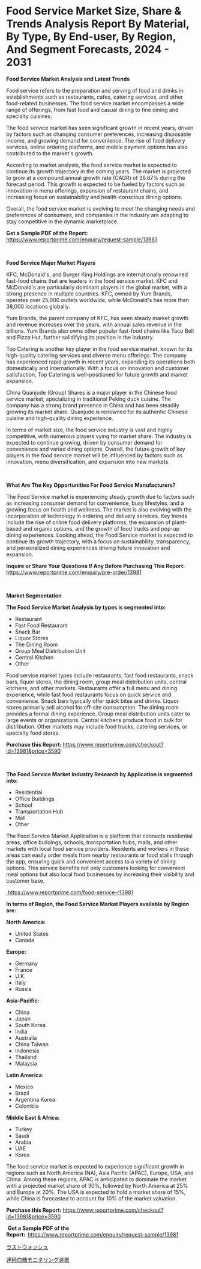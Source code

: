 <p><h1>Food Service Market Size, Share & Trends Analysis Report By Material, By Type, By End-user, By Region, And Segment Forecasts, 2024 - 2031</h1></p><p><strong>Food Service Market Analysis and Latest Trends</strong></p>
<p><p>Food service refers to the preparation and serving of food and drinks in establishments such as restaurants, cafes, catering services, and other food-related businesses. The food service market encompasses a wide range of offerings, from fast food and casual dining to fine dining and specialty cuisines.</p><p>The food service market has seen significant growth in recent years, driven by factors such as changing consumer preferences, increasing disposable income, and growing demand for convenience. The rise of food delivery services, online ordering platforms, and mobile payment options has also contributed to the market's growth.</p><p>According to market analysts, the food service market is expected to continue its growth trajectory in the coming years. The market is projected to grow at a compound annual growth rate (CAGR) of 36.87% during the forecast period. This growth is expected to be fueled by factors such as innovation in menu offerings, expansion of restaurant chains, and increasing focus on sustainability and health-conscious dining options.</p><p>Overall, the food service market is evolving to meet the changing needs and preferences of consumers, and companies in the industry are adapting to stay competitive in the dynamic marketplace.</p></p>
<p><strong>Get a Sample PDF of the Report:&nbsp;</strong> <a href="https://www.reportprime.com/enquiry/request-sample/13981">https://www.reportprime.com/enquiry/request-sample/13981</a></p>
<p>&nbsp;</p>
<p><strong>Food Service Major Market Players</strong></p>
<p><p>KFC, McDonald's, and Burger King Holdings are internationally renowned fast-food chains that are leaders in the food service market. KFC and McDonald's are particularly dominant players in the global market, with a strong presence in multiple countries. KFC, owned by Yum Brands, operates over 25,000 outlets worldwide, while McDonald's has more than 38,000 locations globally.</p><p>Yum Brands, the parent company of KFC, has seen steady market growth and revenue increases over the years, with annual sales revenue in the billions. Yum Brands also owns other popular fast-food chains like Taco Bell and Pizza Hut, further solidifying its position in the industry.</p><p>Top Catering is another key player in the food service market, known for its high-quality catering services and diverse menu offerings. The company has experienced rapid growth in recent years, expanding its operations both domestically and internationally. With a focus on innovation and customer satisfaction, Top Catering is well-positioned for future growth and market expansion.</p><p>China Quanjude (Group) Shares is a major player in the Chinese food service market, specializing in traditional Peking duck cuisine. The company has a strong brand presence in China and has been steadily growing its market share. Quanjude is renowned for its authentic Chinese cuisine and high-quality dining experience.</p><p>In terms of market size, the food service industry is vast and highly competitive, with numerous players vying for market share. The industry is expected to continue growing, driven by consumer demand for convenience and varied dining options. Overall, the future growth of key players in the food service market will be influenced by factors such as innovation, menu diversification, and expansion into new markets.</p></p>
<p>&nbsp;</p>
<p><strong>What Are The Key Opportunities For Food Service Manufacturers?</strong></p>
<p><p>The Food Service market is experiencing steady growth due to factors such as increasing consumer demand for convenience, busy lifestyles, and a growing focus on health and wellness. The market is also evolving with the incorporation of technology in ordering and delivery services. Key trends include the rise of online food delivery platforms, the expansion of plant-based and organic options, and the growth of food trucks and pop-up dining experiences. Looking ahead, the Food Service market is expected to continue its growth trajectory, with a focus on sustainability, transparency, and personalized dining experiences driving future innovation and expansion.</p></p>
<p><strong>Inquire or Share Your Questions If Any Before Purchasing This Report:</strong> <a href="https://www.reportprime.com/enquiry/pre-order/13981">https://www.reportprime.com/enquiry/pre-order/13981</a></p>
<p>&nbsp;</p>
<p><strong>Market Segmentation</strong></p>
<p><strong>The Food Service Market Analysis by types is segmented into:</strong></p>
<p><ul><li>Restaurant</li><li>Fast Food Restaurant</li><li>Snack Bar</li><li>Liquor Stores</li><li>The Dining Room</li><li>Group Meal Distribution Unit</li><li>Central Kitchen</li><li>Other</li></ul></p>
<p><p>Food service market types include restaurants, fast food restaurants, snack bars, liquor stores, the dining room, group meal distribution units, central kitchens, and other markets. Restaurants offer a full menu and dining experience, while fast food restaurants focus on quick service and convenience. Snack bars typically offer quick bites and drinks. Liquor stores primarily sell alcohol for off-site consumption. The dining room provides a formal dining experience. Group meal distribution units cater to large events or organizations. Central kitchens produce food in bulk for distribution. Other markets may include food trucks, catering services, or specialty food stores.</p></p>
<p><strong>Purchase this Report:&nbsp;</strong><a href="https://www.reportprime.com/checkout?id=13981&price=3590">https://www.reportprime.com/checkout?id=13981&price=3590</a></p>
<p>&nbsp;</p>
<p><strong>The Food Service Market Industry Research by Application is segmented into:</strong></p>
<p><ul><li>Residential</li><li>Office Buildings</li><li>School</li><li>Transportation Hub</li><li>Mall</li><li>Other</li></ul></p>
<p><p>The Food Service Market Application is a platform that connects residential areas, office buildings, schools, transportation hubs, malls, and other markets with local food service providers. Residents and workers in these areas can easily order meals from nearby restaurants or food stalls through the app, ensuring quick and convenient access to a variety of dining options. This service benefits not only customers looking for convenient meal options but also local food businesses by increasing their visibility and customer base.</p></p>
<p><a href="https://www.reportprime.com/food-service-r13981">&nbsp;https://www.reportprime.com/food-service-r13981</a></p>
<p><strong>In terms of Region, the Food Service Market Players available by Region are:</strong></p>
<p>
    <p> <strong> North America: </strong>
        <ul>
            <li>United States</li>
            <li>Canada</li>
        </ul>
        </p> 
    <p> <strong> Europe: </strong>
        <ul>
            <li>Germany</li>
            <li>France</li>
            <li>U.K.</li>
            <li>Italy</li>
            <li>Russia</li>
        </ul>
        </p> 
    <p> <strong> Asia-Pacific: </strong>
        <ul>
            <li>China</li>
            <li>Japan</li>
            <li>South Korea</li>
            <li>India</li>
            <li>Australia</li>
            <li>China Taiwan</li>
            <li>Indonesia</li>
            <li>Thailand</li>
            <li>Malaysia</li>
        </ul>
        </p> 
    <p> <strong> Latin America: </strong>
        <ul>
            <li>Mexico</li>
            <li>Brazil</li>
            <li>Argentina Korea</li>
            <li>Colombia</li>
        </ul>
        </p> 
    <p> <strong> Middle East & Africa: </strong>
        <ul>
            <li>Turkey</li>
            <li>Saudi</li>
            <li>Arabia</li>
            <li>UAE</li>
            <li>Korea</li>
        </ul>
    </p>
    </p>
<p><p>The food service market is expected to experience significant growth in regions such as North America (NA), Asia Pacific (APAC), Europe, USA, and China. Among these regions, APAC is anticipated to dominate the market with a projected market share of 30%, followed by North America at 25% and Europe at 20%. The USA is expected to hold a market share of 15%, while China is forecasted to account for 10% of the market valuation.</p></p>
<p><strong>Purchase this Report: </strong><a href="https://www.reportprime.com/checkout?id=13981&price=3590">https://www.reportprime.com/checkout?id=13981&price=3590</a></p>
<p>&nbsp;<strong>Get a Sample PDF of the Report:&nbsp;&nbsp;</strong><a href="https://www.reportprime.com/enquiry/request-sample/13981">https://www.reportprime.com/enquiry/request-sample/13981</a></p>
<p><strong></strong></p>
<p><p><a href="https://github.com/vlcostes/Market-Research-Report-List-1/blob/main/272528324943.md">ラストウォッシュ</a></p><p><a href="https://github.com/EstaSprer20231/Market-Research-Report-List-1/blob/main/792309024944.md">連続血糖モニタリング装置</a></p></p>